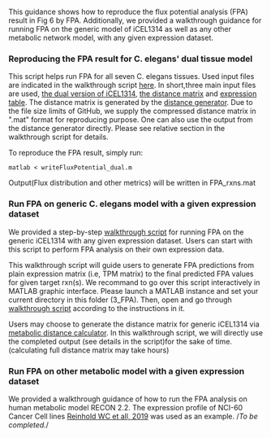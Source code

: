 This guidance shows how to reproduce the flux potential analysis (FPA) result in Fig 6 by FPA. Additionally, we provided a walkthrough guidance for running FPA on the generic model of iCEL1314 as well as any other metabolic network model, with any given expression dataset.

### Reproducing the FPA result for C. elegans' dual tissue model

This script helps run FPA for all seven C. elegans tissues. Used input files are indicated in the walkthrough script [here](writeFluxPotential_dual.m). In short,three main input files are used, [the dual version of iCEL1314](./../input/Tissue.mat), [the distance matrix](input/distance_raw.mat) and [expression table](input/expressionTable.tsv). The distance matrix is generated by the [distance generator](./../MetabolicDistance). Due to the file size limits of GitHub, we supply the compressed distance matrix in ".mat" format for reproducing purpose. One can also use the output from the distance generator directly. Please see relative section in the walkthrough script for details. 

To reproduce the FPA result, simply run:
```
matlab < writeFluxPotential_dual.m
```
Output(Flux distribution and other metrics) will be written in FPA_rxns.mat

### Run FPA on generic C. elegans model with a given expression dataset

We provided a step-by-step [walkthrough script](writeFluxPotential_generic.m) for running FPA on the generic iCEL1314 with any given expression dataset. Users can start with this script to perform FPA analysis on their own expression data. 

This walkthrough script will guide users to generate FPA predictions from plain expression matrix (i.e, TPM matrix) to the final predicted FPA values for given target rxn(s). We recommand to go over this script interactively in MATLAB graphic interface. Please launch a MATLAB instance and set your current directory in this folder (3_FPA). Then, open and go through [walkthrough script](writeFluxPotential_generic.m) according to the instructions in it.

Users may choose to generate the distance matrix for generic iCEL1314 via [metabolic distance calculator](./../MetabolicDistance). In this walkthrough script, we will directly use the completed output (see details in the script)for the sake of time. (calculating full distance matrix may take hours)

### Run FPA on other metabolic model with a given expression dataset

We provided a walkthrough guidance of how to run the FPA analysis on human metabolic model RECON 2.2. The expression profile of NCI-60 Cancer Cell lines [Reinhold WC et all, 2019](https://cancerres.aacrjournals.org/content/79/13/3514.long) was used as an example.
/*To be completed.*/
